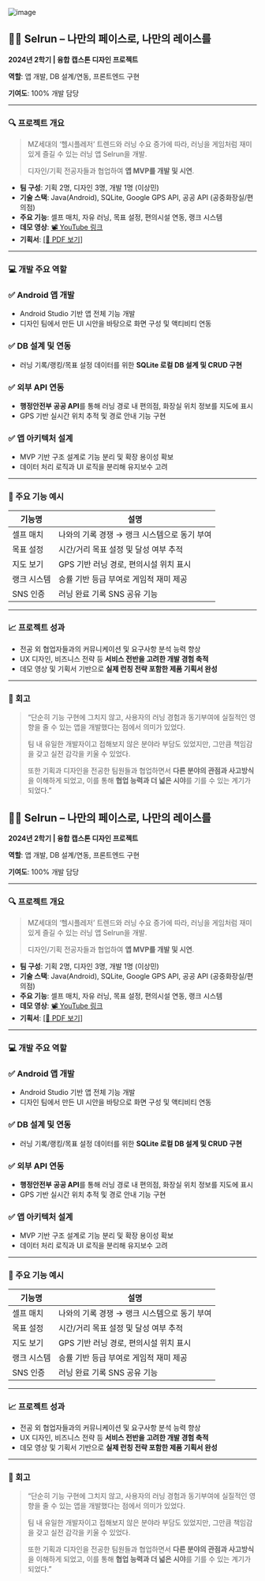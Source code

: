 ![image](https://github.com/user-attachments/assets/9598380f-4866-4d86-80eb-192699263de6)

## 🏃‍♂️ Selrun – 나만의 페이스로, 나만의 레이스를

**2024년 2학기 | 융합 캡스톤 디자인 프로젝트**

**역할**: 앱 개발, DB 설계/연동, 프론트엔드 구현

**기여도**: 100% 개발 담당

---

### 🔍 프로젝트 개요

> MZ세대의 ‘헬시플레저’ 트렌드와 러닝 수요 증가에 따라, 러닝을 게임처럼 재미있게 즐길 수 있는 러닝 앱 Selrun을 개발.
> 
> 
> 디자인/기획 전공자들과 협업하여 **앱 MVP를 개발 및 시연**.
> 
- **팀 구성**: 기획 2명, 디자인 3명, 개발 1명 (이상민)
- **기술 스택**: Java(Android), SQLite, Google GPS API, 공공 API (공중화장실/편의점)
- **주요 기능**: 셀프 매치, 자유 러닝, 목표 설정, 편의시설 연동, 랭크 시스템
- **데모 영상**: [📽️ YouTube 링크](http://www.youtube.com/watch?v=aGw7JGlF9c4)
- **기획서**: [[📄 PDF 보기]](https://docs.google.com/presentation/d/1BMDyp4ouOngkgQXqAeh1EBRwaI5aTFBPehbyXcO80hI/edit?usp=sharing)

---

### 💻 개발 주요 역할

### ✅ Android 앱 개발

- Android Studio 기반 앱 전체 기능 개발
- 디자인 팀에서 만든 UI 시안을 바탕으로 화면 구성 및 액티비티 연동

### ✅ DB 설계 및 연동

- 러닝 기록/랭킹/목표 설정 데이터를 위한 **SQLite 로컬 DB 설계 및 CRUD 구현**

### ✅ 외부 API 연동

- **행정안전부 공공 API**를 통해 러닝 경로 내 편의점, 화장실 위치 정보를 지도에 표시
- GPS 기반 실시간 위치 추적 및 경로 안내 기능 구현

### ✅ 앱 아키텍처 설계

- MVP 기반 구조 설계로 기능 분리 및 확장 용이성 확보
- 데이터 처리 로직과 UI 로직을 분리해 유지보수 고려

---

### 📌 주요 기능 예시

| 기능명 | 설명 |
| --- | --- |
| 셀프 매치 | 나와의 기록 경쟁 → 랭크 시스템으로 동기 부여 |
| 목표 설정 | 시간/거리 목표 설정 및 달성 여부 추적 |
| 지도 보기 | GPS 기반 러닝 경로, 편의시설 위치 표시 |
| 랭크 시스템 | 승률 기반 등급 부여로 게임적 재미 제공 |
| SNS 인증 | 러닝 완료 기록 SNS 공유 기능 |

---

### 📈 프로젝트 성과

- 전공 외 협업자들과의 커뮤니케이션 및 요구사항 분석 능력 향상
- UX 디자인, 비즈니스 전략 등 **서비스 전반을 고려한 개발 경험 축적**
- 데모 영상 및 기획서 기반으로 **실제 런칭 전략 포함한 제품 기획서 완성**

---

### 🔁 회고

> “단순히 기능 구현에 그치지 않고, 사용자의 러닝 경험과 동기부여에 실질적인 영향을 줄 수 있는 앱을 개발했다는 점에서 의미가 있었다.
> 
> 
> 팀 내 유일한 개발자이고 접해보지 않은 분야라 부담도 있었지만, 그만큼 책임감을 갖고 실전 감각을 키울 수 있었다. 
> 
> 또한 기획과 디자인을 전공한 팀원들과 협업하면서 **다른 분야의 관점과 사고방식**을 이해하게 되었고, 이를 통해 **협업 능력과 더 넓은 시야**를 기를 수 있는 계기가 되었다.”
>

## 🏃‍♂️ Selrun – 나만의 페이스로, 나만의 레이스를

**2024년 2학기 | 융합 캡스톤 디자인 프로젝트**

**역할**: 앱 개발, DB 설계/연동, 프론트엔드 구현

**기여도**: 100% 개발 담당

---

### 🔍 프로젝트 개요

> MZ세대의 ‘헬시플레저’ 트렌드와 러닝 수요 증가에 따라, 러닝을 게임처럼 재미있게 즐길 수 있는 러닝 앱 Selrun을 개발.
> 
> 
> 디자인/기획 전공자들과 협업하여 **앱 MVP를 개발 및 시연**.
> 
- **팀 구성**: 기획 2명, 디자인 3명, 개발 1명 (이상민)
- **기술 스택**: Java(Android), SQLite, Google GPS API, 공공 API (공중화장실/편의점)
- **주요 기능**: 셀프 매치, 자유 러닝, 목표 설정, 편의시설 연동, 랭크 시스템
- **데모 영상**: [📽️ YouTube 링크](http://www.youtube.com/watch?v=aGw7JGlF9c4)
- **기획서**: [[📄 PDF 보기]](https://docs.google.com/presentation/d/1BMDyp4ouOngkgQXqAeh1EBRwaI5aTFBPehbyXcO80hI/edit?usp=sharing)

---

### 💻 개발 주요 역할

### ✅ Android 앱 개발

- Android Studio 기반 앱 전체 기능 개발
- 디자인 팀에서 만든 UI 시안을 바탕으로 화면 구성 및 액티비티 연동

### ✅ DB 설계 및 연동

- 러닝 기록/랭킹/목표 설정 데이터를 위한 **SQLite 로컬 DB 설계 및 CRUD 구현**

### ✅ 외부 API 연동

- **행정안전부 공공 API**를 통해 러닝 경로 내 편의점, 화장실 위치 정보를 지도에 표시
- GPS 기반 실시간 위치 추적 및 경로 안내 기능 구현

### ✅ 앱 아키텍처 설계

- MVP 기반 구조 설계로 기능 분리 및 확장 용이성 확보
- 데이터 처리 로직과 UI 로직을 분리해 유지보수 고려

---

### 📌 주요 기능 예시

| 기능명 | 설명 |
| --- | --- |
| 셀프 매치 | 나와의 기록 경쟁 → 랭크 시스템으로 동기 부여 |
| 목표 설정 | 시간/거리 목표 설정 및 달성 여부 추적 |
| 지도 보기 | GPS 기반 러닝 경로, 편의시설 위치 표시 |
| 랭크 시스템 | 승률 기반 등급 부여로 게임적 재미 제공 |
| SNS 인증 | 러닝 완료 기록 SNS 공유 기능 |

---

### 📈 프로젝트 성과

- 전공 외 협업자들과의 커뮤니케이션 및 요구사항 분석 능력 향상
- UX 디자인, 비즈니스 전략 등 **서비스 전반을 고려한 개발 경험 축적**
- 데모 영상 및 기획서 기반으로 **실제 런칭 전략 포함한 제품 기획서 완성**

---

### 🔁 회고

> “단순히 기능 구현에 그치지 않고, 사용자의 러닝 경험과 동기부여에 실질적인 영향을 줄 수 있는 앱을 개발했다는 점에서 의미가 있었다.
> 
> 
> 팀 내 유일한 개발자이고 접해보지 않은 분야라 부담도 있었지만, 그만큼 책임감을 갖고 실전 감각을 키울 수 있었다. 
> 
> 또한 기획과 디자인을 전공한 팀원들과 협업하면서 **다른 분야의 관점과 사고방식**을 이해하게 되었고, 이를 통해 **협업 능력과 더 넓은 시야**를 기를 수 있는 계기가 되었다.”
>
